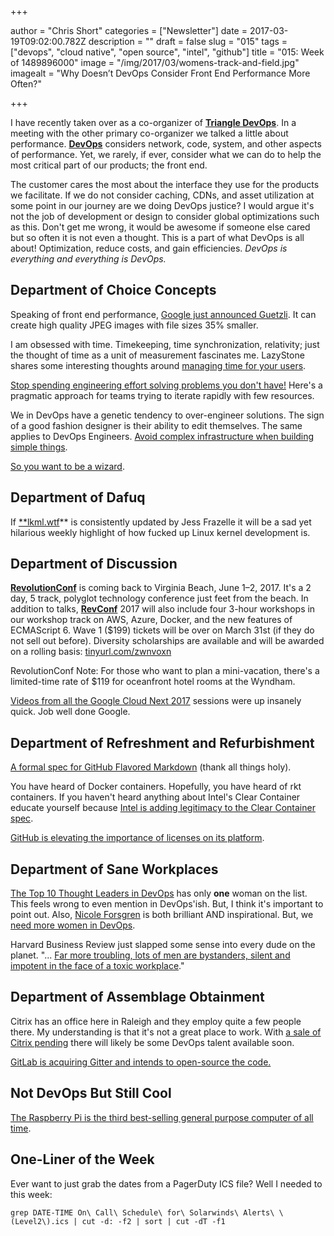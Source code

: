 +++

author = "Chris Short"
categories = ["Newsletter"]
date = 2017-03-19T09:02:00.782Z
description = ""
draft = false
slug = "015"
tags = ["devops", "cloud native", "open source", "intel", "github"]
title = "015: Week of 1489896000"
image = "/img/2017/03/womens-track-and-field.jpg"
imagealt = "Why Doesn’t DevOps Consider Front End Performance More Often?"

+++

I have recently taken over as a co-organizer of [**Triangle DevOps**](https://www.meetup.com/Triangle-DevOps/). In a meeting with the other primary co-organizer we talked a little about performance. [**DevOps**](https://devopsish.com) considers network, code, system, and other aspects of performance. Yet, we rarely, if ever, consider what we can do to help the most critical part of our products; the front end.

The customer cares the most about the interface they use for the products we facilitate. If we do not consider caching, CDNs, and asset utilization at some point in our journey are we doing DevOps justice? I would argue it's not the job of development or design to consider global optimizations such as this. Don't get me wrong, it would be awesome if someone else cared but so often it is not even a thought. This is a part of what DevOps is all about! Optimization, reduce costs, and gain efficiencies. *DevOps is everything and everything is DevOps.*

## Department of Choice Concepts

Speaking of front end performance, [Google just announced Guetzli](https://research.googleblog.com/2017/03/announcing-guetzli-new-open-source-jpeg.html). It can create high quality JPEG images with file sizes 35% smaller.

I am obsessed with time. Timekeeping, time synchronization, relativity; just the thought of time as a unit of measurement fascinates me. LazyStone shares some interesting thoughts around [managing time for your users](https://lazystone.github.io/programming/time/2017/03/13/time-matters.html).

[Stop spending engineering effort solving problems you don't have!](https://hackernoon.com/stop-spending-engineering-effort-solving-problems-you-dont-have-8d18584f4d2a#.hgj1iv4cb) Here's a pragmatic approach for teams trying to iterate rapidly with few resources.

We in DevOps have a genetic tendency to over-engineer solutions. The sign of a good fashion designer is their ability to edit themselves. The same applies to DevOps Engineers. [Avoid complex infrastructure when building simple things](https://hackernoon.com/after-i-just-do-all-this-itll-be-so-simple-de73c5f799e2#.f1g8kyqay).

[So you want to be a wizard](https://jvns.ca/blog/so-you-want-to-be-a-wizard/).

## Department of Dafuq

If [**lkml.wtf](https://lkml.wtf/)** is consistently updated by Jess Frazelle it will be a sad yet hilarious weekly highlight of how fucked up Linux kernel development is.

## Department of Discussion

[**RevolutionConf**](https://revolutionconf.com/) is coming back to Virginia Beach, June 1–2, 2017. It's a 2 day, 5 track, polyglot technology conference just feet from the beach. In addition to talks, [**RevConf**](https://twitter.com/revconf/) 2017 will also include four 3-hour workshops in our workshop track on AWS, Azure, Docker, and the new features of ECMAScript 6. Wave 1 ($199) tickets will be over on March 31st (if they do not sell out before). Diversity scholarships are available and will be awarded on a rolling basis: [tinyurl.com/zwnvoxn](http://tinyurl.com/zwnvoxn)

RevolutionConf Note: For those who want to plan a mini-vacation, there's a limited-time rate of $119 for oceanfront hotel rooms at the Wyndham.

[Videos from all the Google Cloud Next 2017](https://www.youtube.com/playlist?list=PLIivdWyY5sqI8RuUibiH8sMb1ExIw0lAR) sessions were up insanely quick. Job well done Google.

## Department of Refreshment and Refurbishment

[A formal spec for GitHub Flavored Markdown](https://githubengineering.com/a-formal-spec-for-github-markdown/) (thank all things holy).

You have heard of Docker containers. Hopefully, you have heard of rkt containers. If you haven't heard anything about Intel's Clear Container educate yourself because [Intel is adding legitimacy to the Clear Container spec](http://www.theregister.co.uk/2017/03/14/clear_containers_docker_kubernetes/).

[GitHub is elevating the importance of licenses on its platform](https://github.com/blog/2335-open-source-license-descriptions-and-metadata).

## Department of Sane Workplaces

[The Top 10 Thought Leaders in DevOps](https://sweetcode.io/top-10-thought-leaders-devops/) has only **one** woman on the list. This feels wrong to even mention in DevOps'ish. But, I think it's important to point out. Also, [Nicole Forsgren](http://nicolefv.com/) is both brilliant AND inspirational. But, we [need more women in DevOps](/014/).

Harvard Business Review just slapped some sense into every dude on the planet. "... [Far more troubling, lots of men are bystanders, silent and impotent in the face of a toxic workplace](https://hbr.org/2017/03/too-many-men-are-silent-bystanders-to-sexual-harassment)."

## Department of Assemblage Obtainment

Citrix has an office here in Raleigh and they employ quite a few people there. My understanding is that it's not a great place to work. With [a sale of Citrix pending](https://www.bloomberg.com/news/articles/2017-03-13/citrix-is-working-with-goldman-sachs-on-potential-sale-process) there will likely be some DevOps talent available soon.

[GitLab is acquiring Gitter and intends to open-source the code.](http://venturebeat.com/2017/03/15/gitlab-acquires-software-chat-startup-gitter-will-open-source-the-code/)

## Not DevOps But Still Cool

[The Raspberry Pi is the third best-selling general purpose computer of all time](https://www.raspberrypi.org/magpi/raspberry-pi-sales/).

## One-Liner of the Week

Ever want to just grab the dates from a PagerDuty ICS file? Well I needed to this week:

    grep DATE-TIME On\ Call\ Schedule\ for\ Solarwinds\ Alerts\ \(Level2\).ics | cut -d: -f2 | sort | cut -dT -f1
